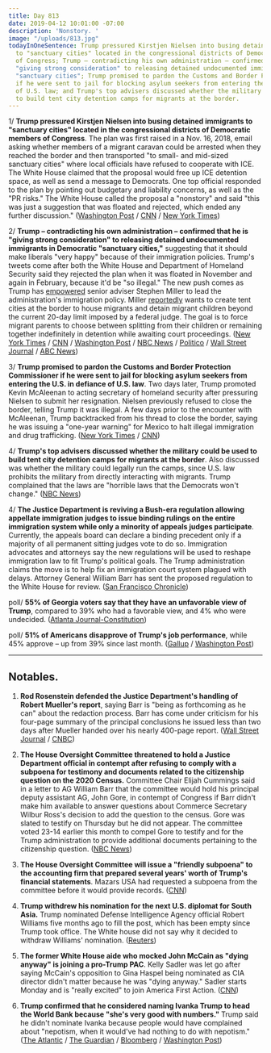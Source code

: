 ```yaml
---
title: Day 813
date: 2019-04-12 10:01:00 -07:00
description: 'Nonstory. '
image: "/uploads/813.jpg"
todayInOneSentence: Trump pressured Kirstjen Nielsen into busing detained immigrants
  to "sanctuary cities" located in the congressional districts of Democratic members
  of Congress; Trump – contradicting his own administration – confirmed that he is
  "giving strong consideration" to releasing detained undocumented immigrants in Democratic
  "sanctuary cities"; Trump promised to pardon the Customs and Border Protection Commissioner
  if he were sent to jail for blocking asylum seekers from entering the U.S. in defiance
  of U.S. law; and Trump's top advisers discussed whether the military could be used
  to build tent city detention camps for migrants at the border.
---
```


1/ **Trump pressured Kirstjen Nielsen into busing detained immigrants to "sanctuary cities" located in the congressional districts of Democratic members of Congress**. The plan was first raised in a Nov. 16, 2018, email asking whether members of a migrant caravan could be arrested when they reached the border and then transported "to small- and mid-sized sanctuary cities" where local officials have refused to cooperate with ICE. The White House claimed that the proposal would free up ICE detention space, as well as send a message to Democrats. One top official responded to the plan by pointing out budgetary and liability concerns, as well as the "PR risks." The White House called the proposal a "nonstory" and said "this was just a suggestion that was floated and rejected, which ended any further discussion." ([Washington Post](https://www.washingtonpost.com/immigration/white-house-proposed-releasing-immigrant-detainees-in-sanctuary-cities-targeting-political-foes/2019/04/11/72839bc8-5c68-11e9-9625-01d48d50ef75_story.html) / [CNN](https://www.cnn.com/2019/04/11/politics/immigrant-detainees-sanctuary-cities/index.html) / [New York Times](https://www.nytimes.com/2019/04/11/us/politics/sanctuary-cities-trump.html))

2/ **Trump – contradicting his own administration – confirmed that he is "giving strong consideration" to releasing detained undocumented immigrants in Democratic "sanctuary cities,"** suggesting that it should make liberals "very happy" because of their immigration policies. Trump's tweets come after both the White House and Department of Homeland Security said they rejected the plan when it was floated in November and again in February, because it'd be "so illegal." The new push comes as Trump has [empowered](https://www.wsj.com/articles/white-house-seeks-tighter-grip-on-immigration-policy-11554757291) senior adviser Stephen Miller to lead the administration's immigration policy. Miller [reportedly](https://www.politico.com/story/2019/04/08/trump-immigration-agency-head-1332660) wants to create tent cities at the border to house migrants and detain migrant children beyond the current 20-day limit imposed by a federal judge. The goal is to force migrant parents to choose between splitting from their children or remaining together indefinitely in detention while awaiting court proceedings. ([New York Times](https://www.nytimes.com/2019/04/12/us/politics/trump-sanctuary-cities.html) / [CNN](https://www.cnn.com/2019/04/11/politics/immigrant-detainees-sanctuary-cities/index.html) / [Washington Post](https://www.washingtonpost.com/politics/trump-says-administration-giving-strong-consideration-to-releasing-immigrant-detainees-in-sanctuary-cities/2019/04/12/5c5f2504-5d2d-11e9-842d-7d3ed7eb3957_story.html) / [NBC News](https://www.nbcnews.com/politics/white-house/white-house-considered-dumping-migrants-sanctuary-cities-n993701) / [Politico](https://www.politico.com/story/2019/04/12/trump-undocumented-immigrants-sanctuary-cities-1272745) / [Wall Street Journal](https://www.wsj.com/articles/trump-giving-strong-considerations-to-proposal-to-place-immigrants-who-enter-u-s-illegally-in-sanctuary-cities-only-11555087547) / [ABC News](https://abcnews.go.com/Politics/trump-administration-officials-discussed-plan-punish-rivals-release/story?id=62348181))

3/ **Trump promised to pardon the Customs and Border Protection Commissioner if he were sent to jail for blocking asylum seekers from entering the U.S. in defiance of U.S. law**. Two days later, Trump promoted Kevin McAleenan to acting secretary of homeland security after pressuring Nielsen to submit her resignation. Nielsen previously refused to close the border, telling Trump it was illegal. A few days prior to the encounter with McAleenan, Trump backtracked from his thread to close the border, saying he was issuing a "one-year warning" for Mexico to halt illegal immigration and drug trafficking. ([New York Times](https://www.nytimes.com/2019/04/12/us/politics/trump-border.html) / [CNN](https://www.cnn.com/2019/04/12/politics/trump-cbp-commissioner-pardon/index.html))

4/ **Trump's top advisers discussed whether the military could be used to build tent city detention camps for migrants at the border**. Also discussed was whether the military could legally run the camps, since U.S. law prohibits the military from directly interacting with migrants. Trump complained that the laws are "horrible laws that the Democrats won't change." ([NBC News](https://www.nbcnews.com/politics/immigration/trump-advisers-discussed-whether-military-could-build-run-migrant-detention-n993396))

4/ **The Justice Department is reviving a Bush-era regulation allowing appellate immigration judges to issue binding rulings on the entire immigration system while only a minority of appeals judges participate**. Currently, the appeals board can declare a binding precedent only if a majority of all permanent sitting judges vote to do so. Immigration advocates and attorneys say the new regulations will be used to reshape immigration law to fit Trump's political goals. The Trump administration claims the move is to help fix an immigration court system plagued with delays. Attorney General William Barr has sent the proposed regulation to the White House for review. ([San Francisco Chronicle](https://www.sfchronicle.com/politics/article/Trump-s-new-attorney-general-launches-fresh-13761430.php))

poll/ **55% of Georgia voters say that they have an unfavorable view of Trump**, compared to 39% who had a favorable view, and 4% who were undecided. ([Atlanta Journal-Constitution](https://www.ajc.com/news/state--regional-govt--politics/interactive-poll-georgia-voters-april-2019/UNhiJklHIc4Uf84ZKjJtML/))

poll/ **51% of Americans disapprove of Trump's job performance**, while 45% approve – up from 39% since last month. ([Gallup](https://news.gallup.com/poll/248633/post-mueller-report-trump-approval-back-high.aspx) / [Washington Post](https://www.washingtonpost.com/politics/trumps-job-approval-rebounds-after-release-of-mueller-report-summary/2019/04/12/6ed27014-5d0b-11e9-9625-01d48d50ef75_story.html))

---

## Notables.

1. **Rod Rosenstein defended the Justice Department's handling of Robert Mueller's report**, saying Barr is "being as forthcoming as he can" about the redaction process. Barr has come under criticism for his four-page summary of the principal conclusions he issued less than two days after Mueller handed over his nearly 400-page report. ([Wall Street Journal](https://www.wsj.com/articles/rod-rosenstein-defends-justice-department-handling-of-mueller-report-11555021002) / [CNBC](https://www.cnbc.com/2019/04/12/rod-rosenstein-defends-attorney-general-barrs-handling-of-mueller-report.html))

2. **The House Oversight Committee threatened to hold a Justice Department official in contempt after refusing to comply with a subpoena for testimony and documents related to the citizenship question on the 2020 Census.** Committee Chair Elijah Cummings said in a letter to AG William Barr that the committee would hold his principal deputy assistant AG, John Gore, in contempt of Congress if Barr didn't make him available to answer questions about Commerce Secretary Wilbur Ross's decision to add the question to the census. Gore was slated to testify on Thursday but he did not appear. The committee voted 23-14 earlier this month to compel Gore to testify and for the Trump administration to provide additional documents pertaining to the citizenship question. ([NBC News](https://www.nbcnews.com/politics/politics-news/house-oversight-threatens-justice-department-official-contempt-bucking-subpoena-n993516))

3. **The House Oversight Committee will issue a "friendly subpoena" to the accounting firm that prepared several years' worth of Trump's financial statements**. Mazars USA had requested a subpoena from the committee before it would provide records. ([CNN](https://www.cnn.com/2019/04/12/politics/elijah-cummings-subpoena-mazars-usa/index.html))

4. **Trump withdrew his nomination for the next U.S. diplomat for South Asia.** Trump nominated Defense Intelligence Agency official Robert Williams five months ago to fill the post, which has been empty since Trump took office. The White house did not say why it decided to withdraw Williams' nomination. ([Reuters](https://www.reuters.com/article/us-usa-southasia-diplomat-idUSKCN1RO032))

5. **The former White House aide who mocked John McCain as "dying anyway" is joining a pro-Trump PAC**. Kelly Sadler was let go after saying McCain's opposition to Gina Haspel being nominated as CIA director didn't matter because he was "dying anyway." Sadler starts Monday and is "really excited" to join America First Action. ([CNN](https://www.cnn.com/2019/04/12/politics/kelly-sadler-john-mccain-america-first-action-pac/index.html))

6. **Trump confirmed that he considered naming Ivanka Trump to head the World Bank because "she's very good with numbers."** Trump said he didn't nominate Ivanka because people would have complained about "nepotism, when it would've had nothing to do with nepotism." ([The Atlantic](https://www.theatlantic.com/politics/archive/2019/04/ivanka-trump-job-white-house/586972/) / [The Guardian](https://www.theguardian.com/us-news/2019/apr/12/ivanka-trump-world-bank-pick-father-confirms-consideration) / [Bloomberg](https://www.bloomberg.com/news/articles/2019-04-12/trump-mulled-ivanka-for-world-bank-as-she-s-good-with-numbers) / [Washington Post](https://www.washingtonpost.com/politics/shes-very-good-with-numbers-trump-says-he-considered-his-daughter-ivanka-to-lead-the-world-bank/2019/04/12/74302270-5d0d-11e9-9625-01d48d50ef75_story.html))
